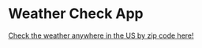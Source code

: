 # Weather Check App

[Check the weather anywhere in the US by zip code here!](https://weathercheck-app.herokuapp.com/)



